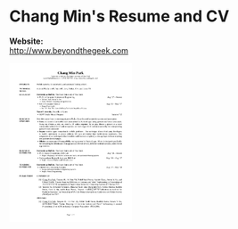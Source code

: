 # Chang Min's Resume and CV

**Website:**<br>
http://www.beyondthegeek.com

<img src="CV.pdf" width="220" />

